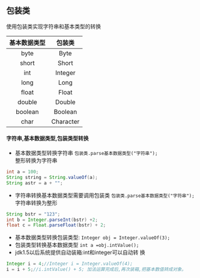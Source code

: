 ## 包装类
使用包装类实现字符串和基本类型的转换

|基本数据类型 |包装类|
|:-:|:-:|
|byte |Byte
|short |Short
|int |Integer
|long |Long
|float |Float
|double |Double
|boolean |Boolean
|char |Character

#### 字符串,基本数据类型,包装类型转换

- 基本数据类型转换字符串 `包装类.parse基本数据类型("字符串");`  
整形转换为字符串
```java
int a = 100;
String string = String.valueOf(a);
String astr = a + "";
```
- 字符串转换基本数据类型需要调用包装类 `包装类.parse基本数据类型("字符串");`  
字符串转换为整形
```java
String bstr = "123";
int b = Integer.parseInt(bstr) +2;
float c = Float.parseFloat(bstr) + 2;
```
- 基本数据类型转换包装类型: `Integer obj = Integer.valueOf(3);`
- 包装类型转换基本数据类型 `int a =obj.intValue();`
- jdk1.5以后系统提供自动装箱:int和integer可以自动转
换
```java
Integer i = 4;//Integer i = Integer.valueOf(4);
i = i + 5;//i.intValue() + 5; 加法运算完成后,再次装箱,把基本数值转成对象。	
```





